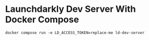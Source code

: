 
# Launchdarkly Dev Server With Docker Compose
`docker compose run -e LD_ACCESS_TOKEN=replace-me ld-dev-server`